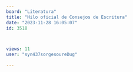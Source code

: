 ```yaml
---
board: "Literatura"
title: "Hilo oficial de Consejos de Escritura"
date: "2023-11-28 16:05:07"
id: 3518



views: 11
user: "syn437sorgesoureDug"

---
```

